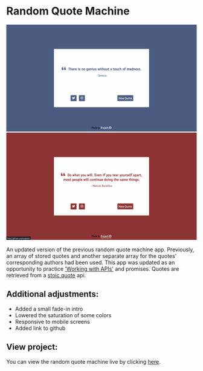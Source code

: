 # Random Quote Machine
![preview-img1](https://github.com/brajpatel/random-quote-machine/blob/main/images/preview-img1.png)
![preview-img2](https://github.com/brajpatel/random-quote-machine/blob/main/images/preview-img2.png)

An updated version of the previous random quote machine app. Previously, an array of stored quotes and another separate array for the quotes' corresponding authors had been used. This app was updated as an opportunity to practice ['Working with APIs'](https://www.theodinproject.com/lessons/node-path-javascript-working-with-apis) and promises. Quotes are retrieved from a [stoic quote](https://github.com/tlcheah2/stoic-quote-lambda-public-api) api.

## Additional adjustments:
- Added a small fade-in intro
- Lowered the saturation of some colors
- Responsive to mobile screens
- Added link to github

## View project:
You can view the random quote machine live by clicking [here](https://brajpatel.github.io/random-quote-machine/).
